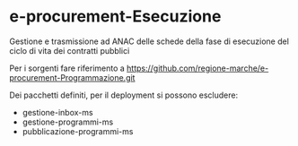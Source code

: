 # e-procurement-Esecuzione
Gestione e trasmissione ad ANAC delle schede della fase di esecuzione del ciclo di vita dei contratti pubblici

Per i sorgenti fare riferimento a https://github.com/regione-marche/e-procurement-Programmazione.git

Dei pacchetti definiti, per il deployment si possono escludere:
* gestione-inbox-ms
* gestione-programmi-ms
* pubblicazione-programmi-ms
